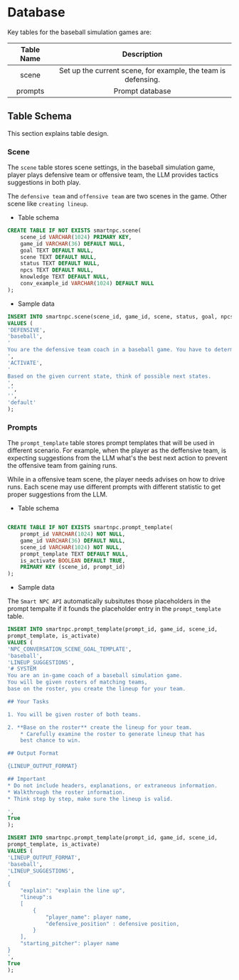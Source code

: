 # Database

Key tables for the baseball simulation games are:

| Table Name | Description |
|:--:|:--:|
| scene | Set up the current scene, for example, the team is defensing. |
| prompts | Prompt database |

## Table Schema

This section explains table design.

### Scene

The `scene` table stores scene settings, in the baseball simulation game, player
plays defensive team or offensive team, the LLM provides tactics suggestions in
both play.

The `defensive team` and `offensive team` are two scenes in the game.
Other scene like `creating lineup`.

*   Table schema

```sql
CREATE TABLE IF NOT EXISTS smartnpc.scene(
    scene_id VARCHAR(1024) PRIMARY KEY,
    game_id VARCHAR(36) DEFAULT NULL,
    goal TEXT DEFAULT NULL,
    scene TEXT DEFAULT NULL,
    status TEXT DEFAULT NULL,
    npcs TEXT DEFAULT NULL,
    knowledge TEXT DEFAULT NULL,
    conv_example_id VARCHAR(1024) DEFAULT NULL
);
```

*   Sample data

```sql
INSERT INTO smartnpc.scene(scene_id, game_id, scene, status, goal, npcs, knowledge, conv_example_id)
VALUES (
'DEFENSIVE',
'baseball',
'
You are the defensive team coach in a baseball game. You have to determine what to do next.
',
'ACTIVATE',
'
Based on the given current state, think of possible next states.
',
'',
'',
'default'
);
```

### Prompts

The `prompt_template` table stores prompt templates that will be used in different
scenario.
For example, when the player as the deffensive team,
is expecting suggestions from the LLM what's
the best next action to prevent the offensive
team from gaining runs.

While in a offensive team scene, the player needs advises on how to drive runs.
Each scene may use different prompts with different statistic to get proper
suggestions from the LLM.

*   Table schema

```sql

CREATE TABLE IF NOT EXISTS smartnpc.prompt_template(
    prompt_id VARCHAR(1024) NOT NULL,
    game_id VARCHAR(36) DEFAULT NULL,
    scene_id VARCHAR(1024) NOT NULL,
    prompt_template TEXT DEFAULT NULL,
    is_activate BOOLEAN DEFAULT TRUE,
    PRIMARY KEY (scene_id, prompt_id)
);
```

*   Sample data

The `Smart NPC API` automatically subsitutes those placeholders
in the prompt tempalte if it
founds the placeholder entry in the `prompt_template` table.

```sql
INSERT INTO smartnpc.prompt_template(prompt_id, game_id, scene_id,
prompt_template, is_activate)
VALUES (
'NPC_CONVERSATION_SCENE_GOAL_TEMPLATE',
'baseball',
'LINEUP_SUGGESTIONS',
'# SYSTEM
You are an in-game coach of a baseball simulation game.
You will be given rosters of matching teams,
base on the roster, you create the lineup for your team.

## Your Tasks

1. You will be given roster of both teams.

2. **Base on the roster** create the lineup for your team.
    * Carefully examine the roster to generate lineup that has
    best chance to win.

## Output Format

{LINEUP_OUTPUT_FORMAT}

## Important
* Do not include headers, explanations, or extraneous information.
* Walkthrough the roster information.
* Think step by step, make sure the lineup is valid.

',
True
);

INSERT INTO smartnpc.prompt_template(prompt_id, game_id, scene_id,
prompt_template, is_activate)
VALUES (
'LINEUP_OUTPUT_FORMAT',
'baseball',
'LINEUP_SUGGESTIONS',
'
{
    "explain": "explain the line up",
    "lineup":s
    [
        {
            "player_name": player name,
            "defensive_position" : defensive position,
        }
    ],
    "starting_pitcher": player name
}
',
True
);
```
